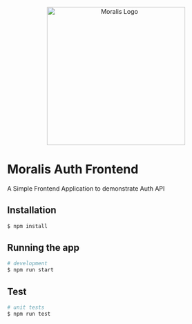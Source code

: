 <p align="center">
<a  href="https://moralis.io/"  target="blank"><img  src="https://lh3.googleusercontent.com/fife/AAWUweVoQvbHEznFr4NnSyqUqTYduklV2LKygrelaD6K5-6jUt1eKVol3VZGSAGNt4m13HLKFM0CjowxtUbSWiqsCEskZ2dLAlt8vf8U1nkNYpq308x8H6ZnxRyMtoTR2PP3j-LoUOcnrO41mPn9N2BHddduEdCkhTH0755BhlhTTDk0w51vhfuusJe-FWY2mCqj2nJnvNz_rirc-PYnaYIuFkL2Q9h2DAIJomzuVyQN7dZdiPOAfyn89MG4neNBXoBKsV21CCaqBLKZZ9_aGKcMBNmEQ_RzbWcgPmfQsAdS3cz_ZqW13E6RHWjRqUcq-42Vezr_ar8DOYKcJhqA_cHogYoTM0JaciIO8qhJaLpLyU5tgOUnqEJCUHdHw9XRuWYLzfPk0siZfrnoiEmGU8PlsCohQtvZEt3TSRP55zVM5o_pelJ1mSTRIHECttYI8HhuPcAfn1BMHEdoUpAN8F3loG5LalulLpabH2XJOjyrb01kh9XXjiHKUhw5J3XlbJp2ZBWsW2zQEZ2Z82LDlFcDu0ppcSQCPrUVrPwiQR7pJgS5oVoNVN755s5WBCcdxlL5BjYhrTcH8ZNPtU7y9H8keNd775n9d8rxVjrer4JgZa377GN_MA-mztKMrxJ2XzaGK0R0qklaTLfK1Zcxox0tm1yvNVeafTkbBL4o1uyjN5zuR7QqKx4c-EId-LPaa0uiquHO5HZi4TexQ7BhKA_HOt6VIsSRjh67OxOy2Iw2iuV4bisNCznmfQcSrwKBvI4GY6QCvJGbFFNtyujYwske9lYZQApXgO2QNOSw9N9WscfCYclCEp-irS9qjJC9l-elwkT_CEqEbOIbaG2Coo8pUGYgcokHncSfIkWx_GSfj3V35V3GI2grS_wzgItY3WoEubqI3rpixdUTaeR4RwPIrn7G_m8qmj9EmTHFJGIV7Fs-gR8sBwiBWnjM0JqKWm1m3Q9bjYmlCtg2zeMyZsRj7OxEXN3OZWIjon3CXCFAa7pz3AiSZY7MvykdSbbiCyh-TUR91tVSJy50DRuZA2Y_V6qFM--mm-w_TTC2eOphKowsHguNhzmBJcXuzrwALGFb1NgHwcq8bfll7piFa365dM0MyQMGGzFdJ-TCoazzycc5tbBTO_9isLU5xVixUUhThyErUm16maZbt8filTpF3zzL0J8MnqY3Hoe_vQiEfQ57Du5S_5ZZht6Uf8ViVC16P57NCDXg6eZSeh2HHYptlFt95elCLhHduiHoBbPbdvbmdWeScftYXGbNXNKv0BxxJrnv4G3MaxNw8jfa6FI2i3T-0qupk0tJSzGD8rxJd9Qy=w3840-h2070" width="320" alt="Moralis Logo" /></a>
</p>


# Moralis Auth Frontend

A Simple Frontend Application to demonstrate Auth API

## Installation

```bash
$ npm install
```

## Running the app

```bash
# development
$ npm run start
```

## Test

```bash
# unit tests
$ npm run test
```
